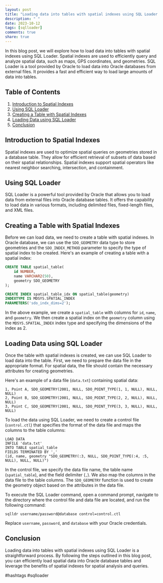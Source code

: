 ```yaml
---
layout: post
title: "Loading data into tables with spatial indexes using SQL Loader."
description: " "
date: 2023-10-12
tags: [sqlloader]
comments: true
share: true
---
```


In this blog post, we will explore how to load data into tables with spatial indexes using SQL Loader. Spatial indexes are used to efficiently query and analyze spatial data, such as maps, GPS coordinates, and geometries. SQL Loader is a tool provided by Oracle to load data into Oracle databases from external files. It provides a fast and efficient way to load large amounts of data into tables.

## Table of Contents
1. [Introduction to Spatial Indexes](#introduction-to-spatial-indexes)
2. [Using SQL Loader](#using-sql-loader)
3. [Creating a Table with Spatial Indexes](#creating-a-table-with-spatial-indexes)
4. [Loading Data using SQL Loader](#loading-data-using-sql-loader)
5. [Conclusion](#conclusion)

## Introduction to Spatial Indexes
Spatial indexes are used to optimize spatial queries on geometries stored in a database table. They allow for efficient retrieval of subsets of data based on their spatial relationships. Spatial indexes support spatial operators like nearest neighbor searching, intersection, and containment.

## Using SQL Loader
SQL Loader is a powerful tool provided by Oracle that allows you to load data from external files into Oracle database tables. It offers the capability to load data in various formats, including delimited files, fixed-length files, and XML files.

## Creating a Table with Spatial Indexes
Before we can load data, we need to create a table with spatial indexes. In Oracle database, we can use the `SDO_GEOMETRY` data type to store geometries and the `SDO_INDEX_METHOD` parameter to specify the type of spatial index to be created. Here's an example of creating a table with a spatial index:

```sql
CREATE TABLE spatial_table(
    id NUMBER,
    name VARCHAR2(50),
    geometry SDO_GEOMETRY
);

CREATE INDEX spatial_table_idx ON spatial_table(geometry)
INDEXTYPE IS MDSYS.SPATIAL_INDEX
PARAMETERS('sdo_indx_dims=2');
```

In the above example, we create a `spatial_table` with columns for `id`, `name`, and `geometry`. We then create a spatial index on the `geometry` column using the `MDSYS.SPATIAL_INDEX` index type and specifying the dimensions of the index as 2.

## Loading Data using SQL Loader
Once the table with spatial indexes is created, we can use SQL Loader to load data into the table. First, we need to prepare the data file in the appropriate format. For spatial data, the file should contain the necessary attributes for creating geometries.

Here's an example of a data file (`data.txt`) containing spatial data:

```
1, Point A, SDO_GEOMETRY(2001, NULL, SDO_POINT_TYPE(1, 1, NULL), NULL, NULL)
2, Point B, SDO_GEOMETRY(2001, NULL, SDO_POINT_TYPE(2, 2, NULL), NULL, NULL)
3, Point C, SDO_GEOMETRY(2001, NULL, SDO_POINT_TYPE(3, 3, NULL), NULL, NULL)
```

To load the data using SQL Loader, we need to create a control file (`control.ctl`) that specifies the format of the data file and maps the columns to the table columns:

```plain
LOAD DATA
INFILE 'data.txt'
INTO TABLE spatial_table
FIELDS TERMINATED BY ','
(id, name, geometry "SDO_GEOMETRY(:3, NULL, SDO_POINT_TYPE(:4, :5, NULL), NULL, NULL)")
```

In the control file, we specify the data file name, the table name (`spatial_table`), and the field delimiter (`,`). We also map the columns in the data file to the table columns. The `SDO_GEOMETRY` function is used to create the geometry object based on the attributes in the data file.

To execute the SQL Loader command, open a command prompt, navigate to the directory where the control file and data file are located, and run the following command:

```shell
sqlldr username/password@database control=control.ctl
```

Replace `username`, `password`, and `database` with your Oracle credentials.

## Conclusion
Loading data into tables with spatial indexes using SQL Loader is a straightforward process. By following the steps outlined in this blog post, you can efficiently load spatial data into Oracle database tables and leverage the benefits of spatial indexes for spatial analysis and queries.

#hashtags #sqlloader